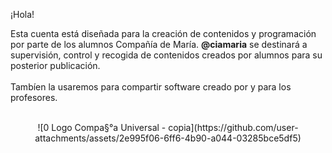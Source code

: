 ¡Hola!

Esta cuenta está diseñada para la creación de contenidos y programación por parte de los alumnos Compañía de María.
**@ciamaria** se destinará a supervisión, control y recogida de contenidos creados por alumnos para su posterior publicación.<br>
<br>
Tambíen la usaremos para compartir software creado por y para los profesores.<br>
<br>

<center>
![0 Logo Compa§°a Universal - copia](https://github.com/user-attachments/assets/2e995f06-6ff6-4b90-a044-03285bce5df5)
</center>

